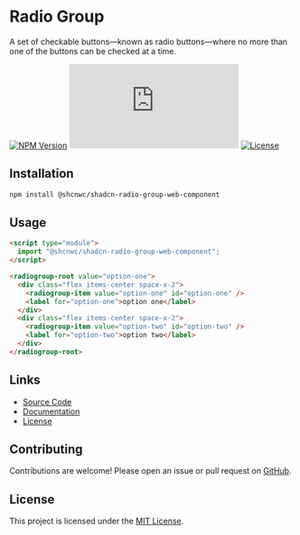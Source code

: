 # Radio Group

A set of checkable buttons—known as radio buttons—where no more than one of the buttons can be checked at a time.

[![NPM Version](https://img.shields.io/npm/v/@shcnwc/shadcn-radio-group-web-component.svg)](https://www.npmjs.com/package/@shcnwc/shadcn-radio-group-web-component)
[![Package Size](https://img.badgesize.io/https://unpkg.com/@shcnwc/shadcn-radio-group-web-component/index.js?compression=gzip)](https://www.npmjs.com/package/@shcnwc/shadcn-radio-group-web-component)
[![License](https://img.shields.io/npm/l/@shcnwc/shadcn-radio-group-web-component.svg)](https://github.com/shcnwc/shadcn-web-components/blob/main/LICENSE)


## Installation

```bash
npm install @shcnwc/shadcn-radio-group-web-component
```

## Usage

```html
<script type="module">
  import "@shcnwc/shadcn-radio-group-web-component";
</script>

<radiogroup-root value="option-one">
  <div class="flex items-center space-x-2">
    <radiogroup-item value="option-one" id="option-one" />
    <label for="option-one">option one</label>
  </div>
  <div class="flex items-center space-x-2">
    <radiogroup-item value="option-two" id="option-two" />
    <label for="option-two">option two</label>
  </div>
</radiogroup-root>
```

## Links

- [Source Code](https://github.com/shcnwc/shadcn-web-components/tree/main/dist/radio-group)
- [Documentation](https://github.com/shcnwc/shadcn-web-components)
- [License](https://github.com/shcnwc/shadcn-web-components/blob/main/LICENSE)

## Contributing

Contributions are welcome! Please open an issue or pull request on [GitHub](https://github.com/shcnwc/shadcn-web-components).

## License

This project is licensed under the [MIT License](https://github.com/shcnwc/shadcn-web-components/blob/main/LICENSE).
